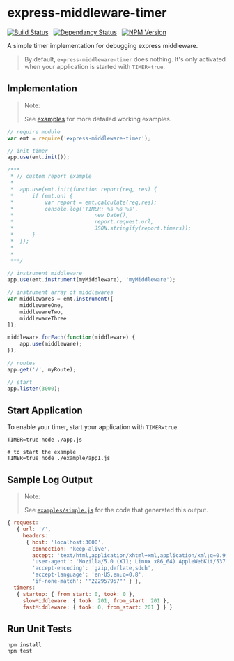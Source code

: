 express-middleware-timer
========================

[![Build Status](https://travis-ci.org/yp-engineering/express-middleware-timer.png?branch=master)](https://travis-ci.org/yp-engineering/express-middleware-timer) &nbsp; [![Dependancy Status](https://david-dm.org/yp-engineering/express-middleware-timer.png)](https://david-dm.org/yp-engineering/express-middleware-timer) &nbsp; [![NPM Version](https://badge.fury.io/js/express-middleware-timer.png)](https://badge.fury.io/js/express-middleware-timer)


A simple timer implementation for debugging express middleware.

> By default, `express-middleware-timer` does nothing. It's only activated
> when your application is started with `TIMER=true`.

Implementation
--------------

> Note:
>
> See [examples](examples) for more detailed working examples.

``` javascript
// require module
var emt = require('express-middleware-timer');

// init timer
app.use(emt.init());

/***
 * // custom report example
 *
 *  app.use(emt.init(function report(req, res) {
 *      if (emt.on) {
 *          var report = emt.calculate(req,res);
 *          console.log('TIMER: %s %s %s',
 *                          new Date(),
 *                          report.request.url,
 *                          JSON.stringify(report.timers));
 *      }
 *  });
 *
 *
 ***/

// instrument middleware
app.use(emt.instrument(myMiddleware), 'myMiddleware');

// instrument array of middlewares
var middlewares = emt.instrument([
    middlewareOne,
    middlewareTwo,
    middlewareThree
]);

middleware.forEach(function(middleware) {
    app.use(middleware);
});

// routes
app.get('/', myRoute);

// start
app.listen(3000);
```

Start Application
-----------------

To enable your timer, start your application with `TIMER=true`.

``` shell
TIMER=true node ./app.js

# to start the example
TIMER=true node ./example/app1.js
```

Sample Log Output
-----------------

> Note:
>
> See [`examples/simple.js`](examples/simple.js) for the code that generated this output.

``` javascript
{ request:
   { url: '/',
     headers:
      { host: 'localhost:3000',
        connection: 'keep-alive',
        accept: 'text/html,application/xhtml+xml,application/xml;q=0.9,image/webp,*/*;q=0.8',
        'user-agent': 'Mozilla/5.0 (X11; Linux x86_64) AppleWebKit/537.36 (KHTML, like Gecko) Ubuntu Chromium/30.0.1599.114 Chrome/30.0.1599.114 Safari/537.36',
        'accept-encoding': 'gzip,deflate,sdch',
        'accept-language': 'en-US,en;q=0.8',
        'if-none-match': '"222957957"' } },
  timers:
   { startup: { from_start: 0, took: 0 },
     slowMiddleware: { took: 201, from_start: 201 },
     fastMiddleware: { took: 0, from_start: 201 } } }
```

Run Unit Tests
--------------

``` shell
npm install
npm test
```

